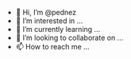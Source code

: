 - 👋 Hi, I’m @pednez
- 👀 I’m interested in ...
- 🌱 I’m currently learning ...
- 💞️ I’m looking to collaborate on ...
- 📫 How to reach me ...

<!---
pednez/pednez is a ✨ special ✨ repository because its `README.md` (this file) appears on your GitHub profile.
You can click the Preview link to take a look at your changes.
--->
